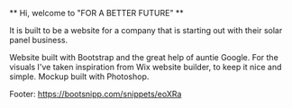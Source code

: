 

** Hi, welcome to "FOR A BETTER FUTURE" **

It is built to be a website for a company that is starting out with their solar panel business. 


Website built with Bootstrap and the great help of auntie Google.
For the visuals I've taken inspiration from Wix website builder, to keep it nice and simple.
Mockup built with Photoshop.


Footer: https://bootsnipp.com/snippets/eoXRa 